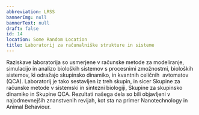 ```yaml
---
abbreviation: LRSS
bannerImg: null
bannerText: null
draft: false
id: 14
location: Some Random Location
title: Laboratorij za računalniške strukture in sisteme
---
```


Raziskave laboratorija so usmerjene v računske metode za modeliranje, simulacijo in analizo bioloških sistemov s procesnimi zmožnostmi, bioloških sistemov, ki odražajo skupinsko dinamiko, in kvantnih celičnih  avtomatov (QCA). Laboratorij je tako sestavljen iz treh skupin, in sicer Skupine za računske metode v sistemski in sintezni biologiji, Skupine za skupinsko dinamiko in Skupine QCA. Rezultati našega dela so bili objavljeni v najodmevnejših znanstvenih revijah, kot sta na primer Nanotechnology in Animal Behaviour.